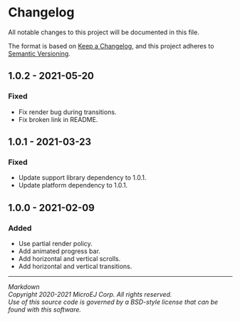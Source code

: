 # Changelog

All notable changes to this project will be documented in this file.

The format is based on [Keep a Changelog](https://keepachangelog.com/en/1.0.0/),
and this project adheres to [Semantic Versioning](https://semver.org/spec/v2.0.0.html).

## 1.0.2 - 2021-05-20

### Fixed

- Fix render bug during transitions.
- Fix broken link in README.

## 1.0.1 - 2021-03-23

### Fixed

- Update support library dependency to 1.0.1.
- Update platform dependency to 1.0.1.

## 1.0.0 - 2021-02-09

### Added

- Use partial render policy.
- Add animated progress bar.
- Add horizontal and vertical scrolls.
- Add horizontal and vertical transitions.

---
_Markdown_  
_Copyright 2020-2021 MicroEJ Corp. All rights reserved._  
_Use of this source code is governed by a BSD-style license that can be found with this software._  
